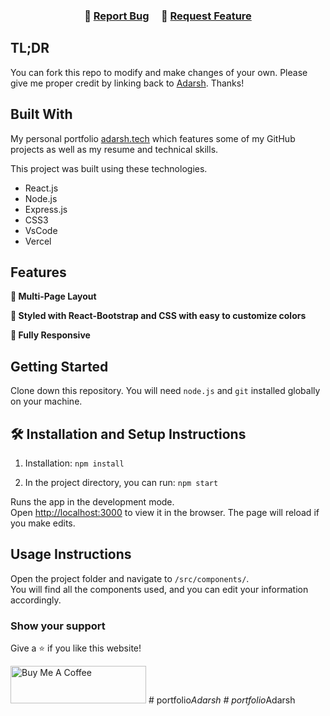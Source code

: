 


<h3 align="center">
    🔹
    <a href="https://github.com/adsrivastav/Portfolio/issues">Report Bug</a> &nbsp; &nbsp;
    🔹
    <a href="https://github.com/adsrivastav/Portfolio/issues">Request Feature</a>
</h3>

## TL;DR

You can fork this repo to modify and make changes of your own. Please give me proper credit by linking back to [Adarsh](https://github.com/adsrivastav/Portfolio). Thanks!

## Built With

My personal portfolio <a href="https://adarsh.tech" target="_blank">adarsh.tech</a> which features some of my GitHub projects as well as my resume and technical skills.<br/>

This project was built using these technologies.

- React.js
- Node.js
- Express.js
- CSS3
- VsCode
- Vercel

## Features

**📖 Multi-Page Layout**

**🎨 Styled with React-Bootstrap and CSS with easy to customize colors**

**📱 Fully Responsive**

## Getting Started

Clone down this repository. You will need `node.js` and `git` installed globally on your machine.

## 🛠 Installation and Setup Instructions

1. Installation: `npm install`

2. In the project directory, you can run: `npm start`

Runs the app in the development mode.\
Open [http://localhost:3000](http://localhost:3000) to view it in the browser.
The page will reload if you make edits.

## Usage Instructions

Open the project folder and navigate to `/src/components/`. <br/>
You will find all the components used, and you can edit your information accordingly.

### Show your support

Give a ⭐ if you like this website!

<a href="https://www.buymeacoffee.com/adsrivastav" target="_blank"><img src="https://cdn.buymeacoffee.com/buttons/v2/default-violet.png" alt="Buy Me A Coffee" height= "60px" width= "217px" ></a>
#   p o r t f o l i o _ A d a r s h 
 
 #   p o r t f o l i o _ A d a r s h 
 
 
